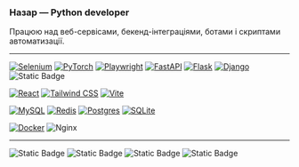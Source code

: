 ### Назар — Python developer

Працюю над веб-сервісами, бекенд-інтеграціями, ботами і скриптами автоматизації.

---

[![Selenium](https://img.shields.io/badge/Selenium-43B02A?logo=selenium&logoColor=fff)](#) [![PyTorch](https://img.shields.io/badge/PyTorch-ee4c2c?logo=pytorch&logoColor=white)](#) [![Playwright](https://custom-icon-badges.demolab.com/badge/Playwright-2EAD33?logo=playwright&logoColor=fff)](#) [![FastAPI](https://img.shields.io/badge/FastAPI-009485.svg?logo=fastapi&logoColor=white)](#) [![Flask](https://img.shields.io/badge/Flask-000?logo=flask&logoColor=fff)](#) [![Django](https://img.shields.io/badge/Django-%23092E20.svg?logo=django&logoColor=white)](#) ![Static Badge](https://img.shields.io/badge/Aiogram-blue)

[![React](https://img.shields.io/badge/React-%2320232a.svg?logo=react&logoColor=%2361DAFB)](#) [![Tailwind CSS](https://img.shields.io/badge/Tailwind%20CSS-%2338B2AC.svg?logo=tailwind-css&logoColor=white)](#) [![Vite](https://img.shields.io/badge/Vite-646CFF?logo=vite&logoColor=fff)](#)

[![MySQL](https://img.shields.io/badge/MySQL-4479A1?logo=mysql&logoColor=fff)](#) [![Redis](https://img.shields.io/badge/Redis-%23DD0031.svg?logo=redis&logoColor=white)](#) [![Postgres](https://img.shields.io/badge/Postgres-%23316192.svg?logo=postgresql&logoColor=white)](#) [![SQLite](https://img.shields.io/badge/SQLite-%2307405e.svg?logo=sqlite&logoColor=white)](#)

[![Docker](https://img.shields.io/badge/Docker-2496ED?logo=docker&logoColor=fff)](#) ![Nginx](https://img.shields.io/badge/nginx-%23009639.svg?logo=Nginx&logoColor=white)

---

<!-- STATS:START -->
![Static Badge](https://img.shields.io/badge/365%20%D0%94%D0%9D%D0%86%D0%92-white%26logo%3Dgithub%26logoColor%3Dwhite%26Color%3Dwhite?style=for-the-badge&logoColor=white&color=white)
![Static Badge](https://img.shields.io/badge/Commits%3A_409-grey%26logo%3Dgithub%26logoColor%3Dwhite%26Color%3Dwhite?style=for-the-badge&logo=comma&logoColor=white&color=grey)
![Static Badge](https://img.shields.io/badge/REPOSITORIES%3A_19-grey%26logo%3Dgithub%26logoColor%3Dwhite%26Color%3Dwhite?style=for-the-badge&logo=bookstack&logoColor=white&color=grey)
![Static Badge](https://img.shields.io/badge/TOP_LANGUAGES%3A_Python_(11)_TypeScript_(6)_JavaScript_(1)-grey%26logo%3Dgithub%26logoColor%3Dwhite%26Color%3Dwhite?style=for-the-badge&color=grey)
<!-- STATS:END -->

